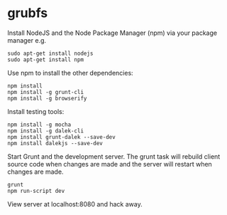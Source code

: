 grubfs
======

Install NodeJS and the Node Package Manager (npm) via your package manager e.g.

```
sudo apt-get install nodejs
sudo apt-get install npm
```

Use npm to install the other dependencies:

```
npm install
npm install -g grunt-cli
npm install -g browserify
```

Install testing tools:

```
npm install -g mocha
npm install -g dalek-cli
npm install grunt-dalek --save-dev
npm install dalekjs --save-dev
```

Start Grunt and the development server. The grunt task will rebuild client source code when changes are made and the server will restart when changes are made.

```
grunt
npm run-script dev
```

View server at localhost:8080 and hack away.
